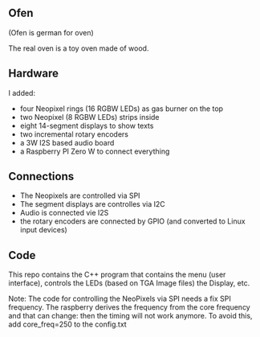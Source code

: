 Ofen
----
(Ofen is german for oven)

The real oven is a toy oven made of wood.

Hardware
--------
I added:
- four Neopixel rings (16 RGBW LEDs) as gas burner on the top
- two Neopixel (8 RGBW LEDs) strips inside
- eight 14-segment displays to show texts
- two incremental rotary encoders
- a 3W I2S based audio board
- a Raspberry PI Zero W to connect everything

Connections
-----------
- The Neopixels are controlled via SPI
- The segment displays are controlles via I2C
- Audio is connected vie I2S
- the rotary encoders are connected by GPIO
  (and converted to Linux input devices)

Code
----
This repo contains the C++ program that contains the menu
(user interface), controls the LEDs (based on TGA Image files) 
the Display, etc.

Note:
The code for controlling the NeoPixels via SPI needs a fix SPI frequency.
The raspberry derives the frequency from the core frequency and that can
change: then the timing will not work anymore. 
To avoid this, add 
core_freq=250
to the config.txt


